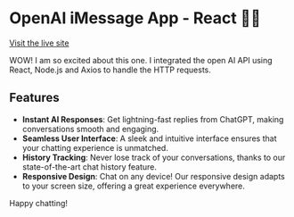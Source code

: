 # OpenAI iMessage App - React 🤖💬

[Visit the live site](https://open-ai-imessage-app.netlify.app)

WOW! I am so excited about this one. I integrated the open AI API using React, Node.js and Axios to handle the HTTP requests.

## Features

- **Instant AI Responses**: Get lightning-fast replies from ChatGPT, making conversations smooth and engaging.
- **Seamless User Interface**: A sleek and intuitive interface ensures that your chatting experience is unmatched.
- **History Tracking**: Never lose track of your conversations, thanks to our state-of-the-art chat history feature.
- **Responsive Design**: Chat on any device! Our responsive design adapts to your screen size, offering a great experience everywhere.

Happy chatting!
